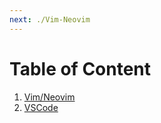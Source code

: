 ```yaml
---
next: ./Vim-Neovim
---
```


# Table of Content

1. [Vim/Neovim](./Vim-Neovim)
2. [VSCode](./VSCode)
